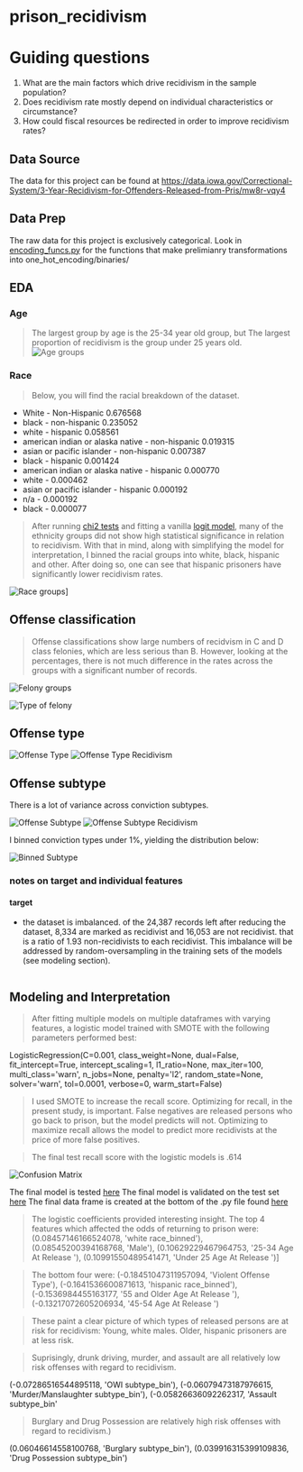 # prison_recidivism

# Guiding questions
1. What are the main factors which drive recidivism in the sample population?
2. Does recidivism rate mostly depend on individual characteristics or circumstance?
3. How could fiscal resources be redirected in order to improve recidivism rates?



## Data Source
The data for this project can be found at https://data.iowa.gov/Correctional-System/3-Year-Recidivism-for-Offenders-Released-from-Pris/mw8r-vqy4

## Data Prep
The raw data for this project is exclusively categorical.  Look in [encoding_funcs.py](./data/encoding_funcs.py) for the functions that make prelimianry transformations into one_hot_encoding/binaries/

## EDA
### Age
> The largest group by age is the 25-34 year old group, but
> The largest proportion of recidivism is the group under 25 years old.
![Age groups](figures/eda/age.svg)

### Race 
> Below, you will find the racial breakdown of the dataset. 

- White - Non-Hispanic                               0.676568
- black - non-hispanic                               0.235052
- white - hispanic                                   0.058561
- american indian or alaska native - non-hispanic    0.019315
- asian or pacific islander - non-hispanic           0.007387
- black - hispanic                                   0.001424
- american indian or alaska native - hispanic        0.000770
- white -                                            0.000462
- asian or pacific islander - hispanic               0.000192
- n/a -                                              0.000192
- black -                                            0.000077

> After running [chi2 tests](eda/hypothesis_test.py) and fitting a vanilla [logit model](modeling/logistic_for_p.py),
> many of the ethnicity groups did not show high statistical significance 
> in relation to recidivism. 
> With that in mind, along with simplifying the model for interpretation, 
> I binned the racial groups into white, black, hispanic and other.
> After doing so, one can see that hispanic prisoners have significantly lower recidivism rates.

![Race groups](figures/eda/race_binned.svg)]

## Offense classification
> Offense classifications show large numbers of recidvism in C and D class felonies, which are less serious than B. However, looking at the percentages, there is not much difference in the rates across the groups with a significant number of records. 

![Felony groups](figures/eda/conv_class.svg)

![Type of felony](figures/eda/conv_bin.svg)

## Offense type

![Offense Type](figures/eda/offense_type.svg)
![Offense Type Recidivism](figures/eda/offense_type_recid.svg)

## Offense subtype
There is a lot of variance across conviction subtypes. 

![Offense Subtype](figures/eda/off_subt_type.svg)
![Offense Subtype Recidivism](figures/eda/offense_subtype_recid_norm.svg)

I binned conviction types under 1%, yielding the distribution below:

![Binned Subtype](figures/eda/offense_subtype_bin_norm.svg)
### notes on target and  individual features
#### target
  * the dataset is imbalanced. of the 24,387 records left after reducing the dataset, 8,334 are marked as recidivist and 16,053 are not recidivist.  that is a ratio of 1.93 non-recidivists to each recidivist.  This imbalance will be addressed by random-oversampling in the training sets of the models (see modeling section).
	 ```
## Modeling and Interpretation

> After fitting multiple models on multiple dataframes with varying features, a logistic model trained with SMOTE with the following parameters performed best:


LogisticRegression(C=0.001, class_weight=None, dual=False, fit_intercept=True,
                   intercept_scaling=1, l1_ratio=None, max_iter=100,
                   multi_class='warn', n_jobs=None, penalty='l2',
                   random_state=None, solver='warn', tol=0.0001, verbose=0,
                   warm_start=False)

>I used SMOTE to increase the recall score.  Optimizing for recall, in the present study, is important.  False negatives are released persons who go back to prison, but the model predicts will not.  Optimizing to maximize recall allows the model to predict more recidivists at the price of more false positives.  

> The final test recall score with the logistic models is .614

![Confusion Matrix](figures/models/confusion_final.svg)

The final model is tested [here](modeling/smaller_model.py)
The final model is validated on the test set [here](modeling/best_model.py)
The final data frame is created at the bottom of the .py file found [here](encoding_funcs.py)

> The logistic coefficients provided interesting insight. The top 4 features which affected the odds of returning to prison were:
 (0.08457146166524078, 'white race_binned'),
 (0.08545200394168768, 'Male'),
 (0.10629229467964753, '25-34 Age At Release '),
 (0.10991550489541471, 'Under 25 Age At Release ')]
 
> The bottom four were:
(-0.18451047311957094, 'Violent Offense Type'),
 (-0.1641536600871613, 'hispanic race_binned'),
 (-0.1536984455163177, '55 and Older Age At Release '),
 (-0.13217072605206934, '45-54 Age At Release ')

> These paint a clear picture of which types of released persons are at risk for recidivism: Young, white males.
> Older, hispanic prisoners are at less risk.  

> Suprisingly, drunk driving, murder, and assault are all relatively low risk offenses with regard to recidivism.

 (-0.07286516544895118, 'OWI subtype_bin'),
 (-0.06079473187976615, 'Murder/Manslaughter subtype_bin'),
 (-0.05826636092262317, 'Assault subtype_bin'
 
 > Burglary and Drug Possession are relatively high risk offenses with regard to recidivism.)
 
  (0.06046614558100768, 'Burglary subtype_bin'),
  (0.039916315399109836, 'Drug Possession subtype_bin')
